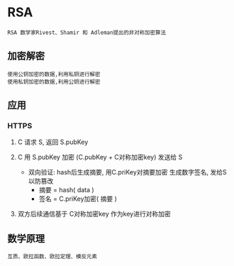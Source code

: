 # RSA

    RSA 数学家Rivest、Shamir 和 Adleman提出的非对称加密算法

## 加密解密

    使用公钥加密的数据,利用私钥进行解密  
    使用私钥加密的数据,利用公钥进行解密  

## 应用

### HTTPS

1. C 请求 S, 返回 S.pubKey

2. C 用 S.pubKey 加密 (C.pubKey + C对称加密key) 发送给 S
    - 双向验证: hash后生成摘要, 用C.priKey对摘要加密 生成数字签名, 发给S以防篡改
      - 摘要 = hash( data )
      - 签名 = C.priKey加密( 摘要 )

3. 双方后续通信基于 C对称加密key 作为key进行对称加密

## 数学原理

    互质、欧拉函数、欧拉定理、模反元素
